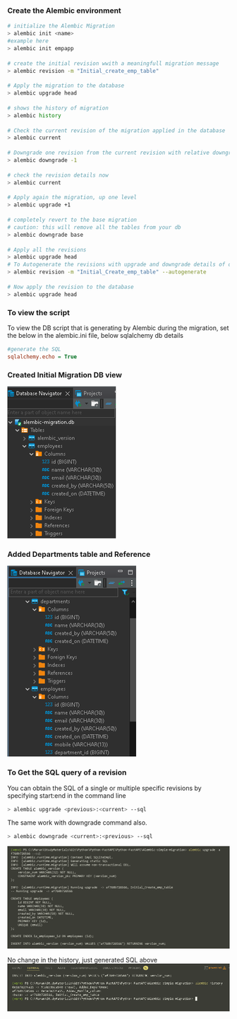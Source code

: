
### Create the Alembic environment
```bash
# initialize the Alembic Migration
> alembic init <name>
#example here
> alembic init empapp

# create the initial revision wwith a meaningfull migration message
> alembic revision -m "Initial_create_emp_table"

# Apply the migration to the database
> alembic upgrade head

# shows the history of migration
> alembic history

# Check the current revision of the migration applied in the database
> alembic current

# Downgrade one revision from the current revision with relative downgrade
> alembic downgrade -1

# check the revision details now
> alembic current

# Apply again the migration, up one level
> alembic upgrade +1

# completely revert to the base migration
# caution: this will remove all the tables from your db
> alembic downgrade base

# Apply all the revisions
> alembic upgrade head
# To Autogenerate the revisions with upgrade and downgrade details of our model
> alembic revision -m "Initial_Create_emp_table" --autogenerate

# Now apply the revision to the database
> alembic upgrade head
```

### To view the script
To view the DB script that is generating by Alembic during the migration, set the below in the alembic.ini file, below sqlalchemy db details
```ini
#generate the SQL
sqlalchemy.echo = True
```

### Created Initial Migration DB view
![alt text](image.png)

### Added Departments table and Reference
![alt text](image-1.png)


### To Get the SQL query of a revision
You can obtain the SQL of a single or multiple specific revisions by specifying start:end in the command line

```bash
> alembic upgrade <previous>:<current> --sql
```

The same work with downgrade command also.
```bash
> alembic downgrade <current>:<previous> --sql
```
![alt text](image-2.png)

No change in the history, just generated SQL above
![alt text](image-3.png)